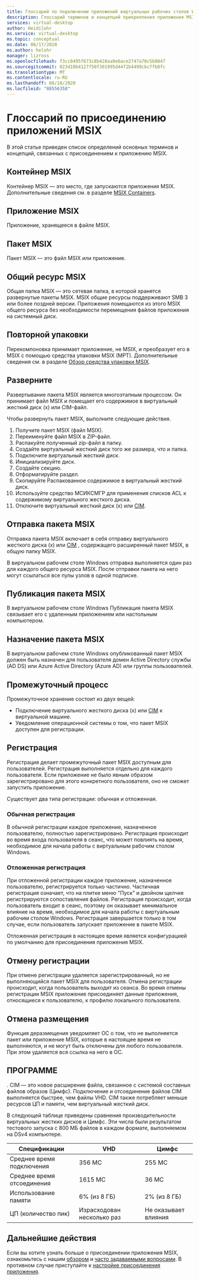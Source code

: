 ```yaml
---
title: Глоссарий по подключению приложений виртуальных рабочих столов Windows MSIX — Azure
description: Глоссарий терминов и концепций прикрепления приложения MSIX.
services: virtual-desktop
author: Heidilohr
ms.service: virtual-desktop
ms.topic: conceptual
ms.date: 08/17/2020
ms.author: helohr
manager: lizross
ms.openlocfilehash: f3cc8495f673c8b428aa9e6ace2747a70c5b0847
ms.sourcegitcommit: 023d10b4127f50f301995d44f2b4499cbcffb8fc
ms.translationtype: MT
ms.contentlocale: ru-RU
ms.lasthandoff: 08/18/2020
ms.locfileid: "88556358"
---
```

# <a name="msix-app-attach-glossary"></a>Глоссарий по присоединению приложений MSIX

В этой статье приведен список определений основных терминов и концепций, связанных с присоединением к приложению MSIX.

## <a name="msix-container"></a>Контейнер MSIX

Контейнер MSIX — это место, где запускаются приложения MSIX. Дополнительные сведения см. в разделе [MSIX Containers](/windows/msix/msix-container).

## <a name="msix-application"></a>Приложение MSIX 

Приложение, хранящееся в файле MSIX.

## <a name="msix-package"></a>Пакет MSIX 

Пакет MSIX — это файл MSIX или приложение.

## <a name="msix-share"></a>Общий ресурс MSIX

Общая папка MSIX — это сетевая папка, в которой хранятся развернутые пакеты MSIX. MSIX общие ресурсы поддерживают SMB 3 или более поздней версии. Приложения помещаются из этого MSIX общего ресурса без необходимости перемещения файлов приложения на системный диск.

## <a name="repackage"></a>Повторной упаковки

Перекомпоновка принимает приложение, не MSIX, и преобразует его в MSIX с помощью средства упаковки MSIX (MPT). Дополнительные сведения см. в разделе [Обзор средства упаковки MSIX](/windows/msix/packaging-tool/tool-overview).

## <a name="expand"></a>Разверните

Развертывание пакета MSIX является многоэтапным процессом. Он принимает файл MSIX и помещает его содержимое в виртуальный жесткий диск (x) или CIM-файл. 

Чтобы развернуть пакет MSIX, выполните следующие действия.

1. Получите пакет MSIX (файл MSIX).
2. Переименуйте файл MSIX в ZIP-файл.
3. Распакуйте полученный zip-файл в папку.
4. Создайте виртуальный жесткий диск того же размера, что и папка.
5. Подключите виртуальный жесткий диск.
6. Инициализируйте диск.
7. Создайте секцию.
8. Отформатируйте раздел.
9. Скопируйте Распакованное содержимое в виртуальный жесткий диск.
10. Используйте средство МСИКСМГР для применения списков ACL к содержимому виртуального жесткого диска.
11. Отключите виртуальный жесткий диск (x) или [CIM](#cim).

## <a name="upload-an-msix-package"></a>Отправка пакета MSIX 

Отправка пакета MSIX включает в себя отправку виртуального жесткого диска (x) или [CIM](#cim) , содержащего расширенный пакет MSIX, в общую папку MSIX.

В виртуальном рабочем столе Windows отправка выполняется один раз для каждого общего ресурса MSIX. После отправки пакета на него могут ссылаться все пулы узлов в одной подписке.

## <a name="publish-an-msix-package"></a>Публикация пакета MSIX

В виртуальном рабочем столе Windows Публикация пакета MSIX связывает его с удаленным приложением или настольным компьютером.

## <a name="assign-an-msix-package"></a>Назначение пакета MSIX 

В виртуальном рабочем столе Windows опубликованный пакет MSIX должен быть назначен для пользователя домен Active Directory службы (AD DS) или Azure Active Directory (Azure AD) или группы пользователей.

## <a name="staging"></a>Промежуточный процесс

Промежуточное хранение состоит из двух вещей:

- Подключение виртуального жесткого диска (x) или [CIM](#cim) к виртуальной машине.
- Уведомление операционной системы о том, что пакет MSIX доступен для регистрации.

## <a name="registration"></a>Регистрация

Регистрация делает промежуточный пакет MSIX доступным для пользователей. Регистрация выполняется отдельно для каждого пользователя. Если приложение не было явным образом зарегистрировано для этого конкретного пользователя, оно не сможет запустить приложение.

Существует два типа регистрации: обычная и отложенная.

### <a name="regular-registration"></a>Обычная регистрация

В обычной регистрации каждое приложение, назначенное пользователю, полностью зарегистрировано. Регистрация происходит во время входа пользователя в сеанс, что может повлиять на время, необходимое для начала работы с виртуальным рабочим столом Windows.

### <a name="delayed-registration"></a>Отложенная регистрация

При отложенной регистрации каждое приложение, назначенное пользователю, регистрируется только частично. Частичная регистрация означает, что на плитке меню "Пуск" и двойном щелчке регистрируются сопоставления файлов. Регистрация происходит, когда пользователь входит в сеанс, поэтому он оказывает минимальное влияние на время, необходимое для начала работы с виртуальным рабочим столом Windows. Регистрация завершается только в том случае, если пользователь запускает приложение в пакете MSIX.

Отложенная регистрация в настоящее время является конфигурацией по умолчанию для присоединения приложения MSIX.

## <a name="deregistration"></a>Отмену регистрации

При отмене регистрации удаляется зарегистрированный, но не выполняющийся пакет MSIX для пользователя. Отмена регистрации происходит, когда пользователь выходит из сеанса. Во время отмены регистрации MSIX приложение присоединяет данные приложения, относящиеся к пользователю, к профилю локального пользователя.

## <a name="destage"></a>Отмена размещения

Функция деразмещения уведомляет ОС о том, что не выполняется пакет или приложение MSIX, которые в настоящее время не выполняются, и не могут быть отключены для любого пользователя. При этом удаляется вся ссылка на него в ОС.

## <a name="cim"></a>ПРОГРАММЕ

. CIM — это новое расширение файла, связанное с системой составных файлов образов (Цимфс). Подключение и отсоединение файлов CIM выполняется быстрее, чем файлы VHD. CIM также потребляет меньше ресурсов ЦП и памяти, чем виртуальный жесткий диск.

В следующей таблице приведены сравнения производительности виртуальных жестких дисков и Цимфс. Эти числа были результатом тестового запуска с 800 МБ файлов в каждом формате, выполняемом на DSv4 компьютере.

|  Спецификации                          | VHD                     | Цимфс   |
|---------------------------------|--------------------------|-----------|
| Среднее время подключения     | 356 МС                     | 255 МС      |
| Среднее время отсоединения   | 1615 МС                    | 36 МС       |
| Использование памяти | 6% (из 8 ГБ)                      | 2% (из 8 ГБ)       |
| ЦП (количество пик)          | Израсходован несколько раз | Не оказывает влияния |

## <a name="next-steps"></a>Дальнейшие действия

Если вы хотите узнать больше о присоединении приложения MSIX, ознакомьтесь с нашим [обзором](what-is-app-attach.md) и [часто задаваемыми вопросами](app-attach-faq.md). В противном случае приступайте к [настройке присоединения приложения](app-attach.md).

